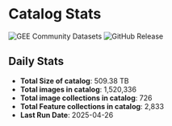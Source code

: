 # Catalog Stats

![GEE Community Datasets](https://img.shields.io/endpoint?url=https://gist.githubusercontent.com/samapriya/34bc0c1280d475d3a69e3b60a706226e/raw/community.json)
![GitHub Release](https://img.shields.io/github/v/release/samapriya/awesome-gee-community-datasets)

## Daily Stats

<!-- START_MARKER -->
* **Total Size of catalog**: 509.38 TB
* **Total images in catalog**: 1,520,336
* **Total image collections in catalog**: 726
* **Total Feature collections in catalog**: 2,833
* **Last Run Date**: 2025-04-26
<!-- END_MARKER -->

